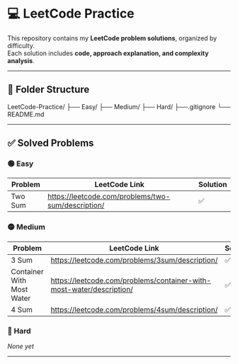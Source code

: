 # 💻 LeetCode Practice

This repository contains my **LeetCode problem solutions**, organized by difficulty.  
Each solution includes **code, approach explanation, and complexity analysis**.

---

## 📁 Folder Structure

LeetCode-Practice/
├── Easy/
├── Medium/
├── Hard/
├──.gitignore
└── README.md

---

## ✅ Solved Problems

### 🟢 Easy

| Problem | LeetCode Link | Solution |
|---------|---------------|----------|
| Two Sum | https://leetcode.com/problems/two-sum/description/ | ✅ |

### 🟡 Medium

| Problem | LeetCode Link | Solution |
|---------|---------------|----------|
|  3 Sum  | https://leetcode.com/problems/3sum/description/ | ✅ |
|  Container With Most Water  | https://leetcode.com/problems/container-with-most-water/description/ | ✅ |
|  4 Sum  | https://leetcode.com/problems/4sum/description/ | ✅ |

### 🔴 Hard

_None yet_

---
